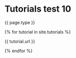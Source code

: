 ---
---
# Tutorials test 10

<p>{{ page.type }}</p>
{% for tutorial in site.tutorials %}
  <p>{{ tutorial.url }}</p>
{% endfor %}
